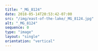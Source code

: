 ```yaml
---
title: "_MG_8124"
date: 2018-05-14T20:53:42-07:00
src: "/img/east-of-the-lake/_MG_8124.jpg"
alt: "_MG_8124"
sequence: 0
type: "image"
layout: "single"
orientation: "vertical"
---
```

